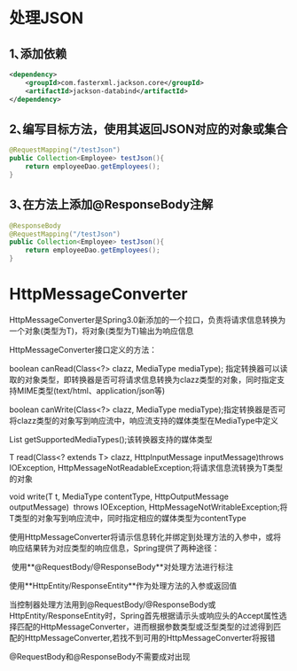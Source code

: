 # 处理JSON

## 1､添加依赖

```xml
<dependency>
    <groupId>com.fasterxml.jackson.core</groupId>
    <artifactId>jackson-databind</artifactId>
</dependency>
```

## 2､编写目标方法，使用其返回JSON对应的对象或集合

```java
@RequestMapping("/testJson")
public Collection<Employee> testJson(){
    return employeeDao.getEmployees();
}
```

## 3､在方法上添加@ResponseBody注解

```java
@ResponseBody
@RequestMapping("/testJson")
public Collection<Employee> testJson(){
    return employeeDao.getEmployees();
}
```

# HttpMessageConverter<T>

HttpMessageConverter<T>是Spring3.0新添加的一个拉口，负责将请求信息转换为一个对象(类型为T)，将对象(类型为T)输出为响应信息

HttpMessageConverter<T>接口定义的方法：

boolean canRead(Class<?> clazz, MediaType mediaType); 指定转换器可以读取的对象类型，即转换器是否可将请求信息转换为clazz类型的对象，同时指定支持MIME类型(text/html、application/json等)

boolean canWrite(Class<?> clazz, MediaType mediaType);指定转换器是否可将clazz类型的对象写到响应流中，响应流支持的媒体类型在MediaType中定义

List<MediaType> getSupportedMediaTypes();该转换器支持的媒体类型

T read(Class<? extends T> clazz, HttpInputMessage inputMessage)
​			throws IOException, HttpMessageNotReadableException;将请求信息流转换为T类型的对象

void write(T t, MediaType contentType, HttpOutputMessage outputMessage)
​			throws IOException, HttpMessageNotWritableException;将T类型的对象写到响应流中，同时指定相应的媒体类型为contentType

使用HttpMessageConverter<T>将请示信息转化并绑定到处理方法的入参中，或将响应结果转为对应类型的响应信息，Spring提供了两种途径：

​	使用**@RequestBody/@ResponseBody**对处理方法进行标注

​	使用**HttpEntity<T>/ResponseEntity<T>**作为处理方法的入参或返回值

当控制器处理方法用到@RequestBody/@ResponseBody或HttpEntity<T>/ResponseEntity<T>时，Spring首先根据请示头或响应头的Accept属性选择匹配的HttpMessageConverter，进而根据参数类型或泛型类型的过滤得到匹配的HttpMessageConverter,若找不到可用的HttpMessageConverter将报错

@RequestBody和@ResponseBody不需要成对出现